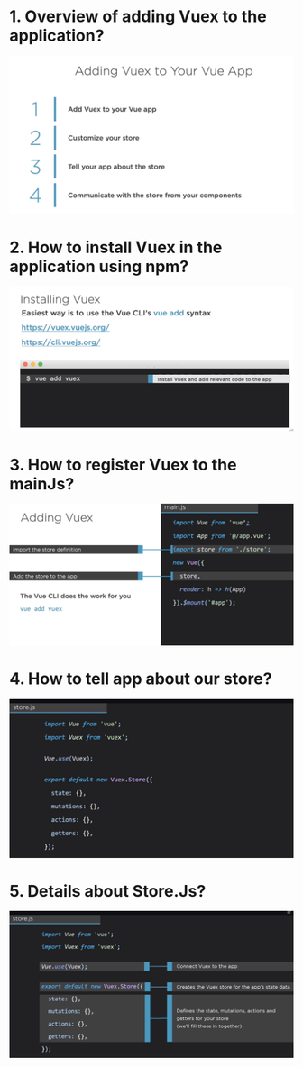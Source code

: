 # 1. Overview of adding Vuex to the application? #
<img src="img/img1.PNG">

# 2. How to install Vuex in the application using npm? #
<img src="img/img2.PNG">

# 3. How to register Vuex to the mainJs? #
<img src="img/img3.PNG">

# 4. How to tell app about our store? #
<img src="img/img4.PNG">

# 5. Details about Store.Js? #
<img src="img/img5.PNG">